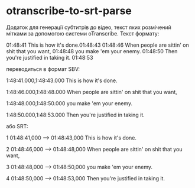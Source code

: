 # otranscribe-to-srt-parse
Додаток для генерації субтитрів до відео, текст яких розмічений мітками за допомогою системи oTranscribe.
Текст формату:

  01:48:41 This is how it's done.01:48:43
  01:48:46 When people are sittin' on shit that you want,
  01:48:48 you make 'em your enemy.
  01:48:50 Then you're justified in taking it. 01:48:53

переводиться в формат SBV:

  1:48:41.000,1:48:43.000
  This is how it's done.

  1:48:46.000,1:48:48.000
  When people are sittin' on shit that you want,

  1:48:48.000,1:48:50.000
  you make 'em your enemy.
  
  1:48:50.000,1:48:53.000
  Then you're justified in taking it.
  
або SRT:

  1
  01:48:41,000 --> 01:48:43,000
  This is how it's done.

  2
  01:48:46,000 --> 01:48:48,000
  When people are sittin' on shit that you want,

  3
  01:48:48,000 --> 01:48:50,000
  you make 'em your enemy.
 
  4
  01:48:50,000 --> 01:48:53,000
  Then you're justified in taking it.
